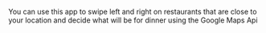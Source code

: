 You can use this app to swipe left and right on restaurants that are close to your location and decide what will be for dinner using the Google Maps Api
